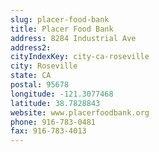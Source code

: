 ```yaml
---
slug: placer-food-bank
title: Placer Food Bank
address: 8284 Industrial Ave
address2: 
cityIndexKey: city-ca-roseville
city: Roseville
state: CA
postal: 95678
longitude: -121.3077468
latitude: 38.7828843
website: www.placerfoodbank.org
phone: 916-783-0481
fax: 916-783-4013
---
```

